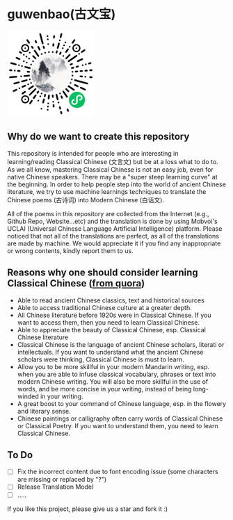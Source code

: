 # guwenbao(古文宝)
<img src="Guwenbao_wechat_code.jpg" width="200" height="200">

## Why do we want to create this repository

This repository is intended for people who are interesting in learning/reading Classical Chinese (文言文) but be at a loss what to do to. As we all know, mastering Classical Chinese is not an easy job, even for native Chinese speakers. There may be a "super steep learning curve" at the beginning. In order to help people step into the world of ancient Chinese literature, we try to use machine learnings techniques to translate the Chinese poems (古诗词) into Modern Chinese (白话文).

All of the poems in this repository are collected from the Internet (e.g., Github Repo, Website...etc) and the translation is done by using Mobvoi's UCLAI (Universal Chinese Language Artificial Intelligence) platform. Please noticed that not all of the translations are perfect, as all of the translations are made by machine. We would appreciate it if you find any inappropriate or wrong contents, kindly report them to us.



## Reasons why one should consider learning Classical Chinese ([from quora](https://www.quora.com/Why-should-one-consider-learning-Classical-Chinese))

* Able to read ancient Chinese classics, text and historical sources
* Able to access traditional Chinese culture at a greater depth.
* All Chinese literature before 1920s were in Classical Chinese. If you want to access them, then you need to learn Classical Chinese.
* Able to appreciate the beauty of Classical Chinese, esp. Classical Chinese literature
* Classical Chinese is the language of ancient Chinese scholars, literati or intellectuals. If you want to understand what the ancient Chinese scholars were thinking, Classical Chinese is must to learn.
* Allow you to be more skillful in your modern Mandarin writing, esp. when you are able to infuse classical vocabulary, phrases or text into modern Chinese writing. You will also be more skillful in the use of words, and be more concise in your writing, instead of being long-winded in your writing. 
* A great boost to your command of Chinese language, esp. in the flowery and literary sense.
* Chinese paintings or calligraphy often carry words of Classical Chinese or Classical Poetry. If you want to understand them, you need to learn Classical Chinese.

## To Do
- [ ] Fix the incorrect content due to font encoding issue (some characters are missing or replaced by "?")
- [ ] Release Translation Model
- [ ] .....

If you like this project, please give us a star and fork it :)
